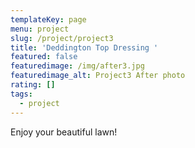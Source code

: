 ```yaml
---
templateKey: page
menu: project
slug: /project/project3
title: 'Deddington Top Dressing '
featured: false
featuredimage: /img/after3.jpg
featuredimage_alt: Project3 After photo
rating: []
tags:
  - project
---
```


Enjoy your beautiful lawn!
